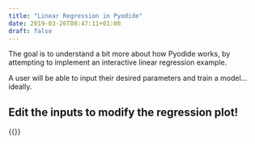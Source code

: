 ```yaml
---
title: "Linear Regression in Pyodide"
date: 2019-03-26T08:47:11+01:00
draft: false
---
```



The goal is to understand a bit more about how Pyodide works, by attempting to implement an interactive linear regression example.

A user will be able to input their desired parameters and train a model... ideally.

## Edit the inputs to modify the regression plot!
{{<linear>}}
